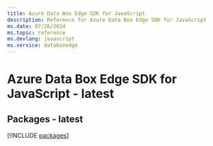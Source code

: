 ```yaml
---
title: Azure Data Box Edge SDK for JavaScript
description: Reference for Azure Data Box Edge SDK for JavaScript
ms.date: 07/26/2024
ms.topic: reference
ms.devlang: javascript
ms.service: databoxedge
---
```

# Azure Data Box Edge SDK for JavaScript - latest
## Packages - latest
[!INCLUDE [packages](data-box-edge-index.md)]